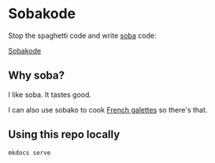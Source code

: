 # Sobakode

Stop the spaghetti code and write [soba](https://en.wikipedia.org/wiki/Soba) code:

[Sobakode](<https://blog.tolki.dev/sobakode/>)

## Why soba?

I like soba. It tastes good.

I can also use sobako to cook [French galettes](<https://en.wikipedia.org/wiki/Kaletez>) so there's that.

## Using this repo locally

```shell
mkdocs serve
```
